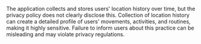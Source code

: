 The application collects and stores users' location history over time, but the privacy policy does not clearly disclose this. Collection of location history can create a detailed profile of users' movements, activities, and routines, making it highly sensitive. Failure to inform users about this practice can be misleading and may violate privacy regulations.